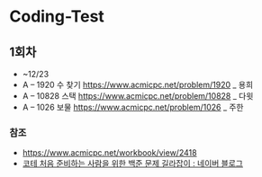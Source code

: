 # Coding-Test

## 1회차
- ~12/23
- A – 1920 수 찾기 https://www.acmicpc.net/problem/1920 _ 용희
- A – 10828 스택 https://www.acmicpc.net/problem/10828 _ 다윗
- A – 1026 보물 https://www.acmicpc.net/problem/1026 _ 주한


### 참조
- https://www.acmicpc.net/workbook/view/2418
- [코테 처음 준비하는 사람을 위한 백준 문제 길라잡이 : 네이버 블로그](https://blog.naver.com/PostView.nhn?blogId=jaelee24&logNo=222174410977)
